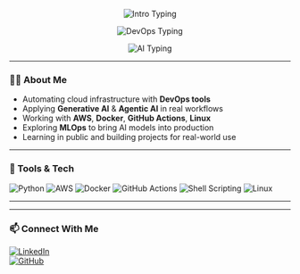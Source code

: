<p align="center">
  <img src="https://readme-typing-svg.demolab.com?font=Fira+Code&duration=2500&pause=100&color=00C6D7&center=true&vCenter=true&width=700&lines=Hi+there!+I'm+Sasirekha+%F0%9F%91%8B" alt="Intro Typing" />
</p>

<p align="center">
  <img src="https://readme-typing-svg.demolab.com?font=Fira+Code&duration=2500&pause=300&color=00C6D7&center=true&vCenter=true&width=700&lines=DevOps+%26+MLOps+Learner+|+AWS+|+CI%2FCD+|+Docker" alt="DevOps Typing" />
</p>

<p align="center">
  <img src="https://readme-typing-svg.demolab.com?font=Fira+Code&duration=2500&pause=500&color=00C6D7&center=true&vCenter=true&width=700&lines=Building+AI-powered+Automation+with+Generative+%26+Agentic+AI" alt="AI Typing" />
</p>

---

### 👩‍💻 About Me  
-  Automating cloud infrastructure with **DevOps tools**  
-  Applying **Generative AI** & **Agentic AI** in real workflows  
-  Working with **AWS**, **Docker**, **GitHub Actions**, **Linux**  
-  Exploring **MLOps** to bring AI models into production  
-  Learning in public and building projects for real-world use

---

### 🧰 Tools & Tech

![Python](https://img.shields.io/badge/Python-3776AB?style=for-the-badge&logo=python&logoColor=white)
![AWS](https://img.shields.io/badge/AWS-232F3E?style=for-the-badge&logo=amazon-aws&logoColor=white)
![Docker](https://img.shields.io/badge/Docker-2496ED?style=for-the-badge&logo=docker&logoColor=white)
![GitHub Actions](https://img.shields.io/badge/GitHub%20Actions-2088FF?style=for-the-badge&logo=github-actions&logoColor=white)
![Shell Scripting](https://img.shields.io/badge/Shell-Bash-4EAA25?style=for-the-badge&logo=gnubash&logoColor=white)
![Linux](https://img.shields.io/badge/Linux-FCC624?style=for-the-badge&logo=linux&logoColor=black)

---

---

### 📫 Connect With Me  
[![LinkedIn](https://img.shields.io/badge/LinkedIn-blue?style=flat&logo=linkedin&labelColor=blue)](https://www.linkedin.com/in/sasirekha-bg)  
[![GitHub](https://img.shields.io/badge/GitHub-black?style=flat&logo=github)](https://github.com/Sasirekha-bg)

